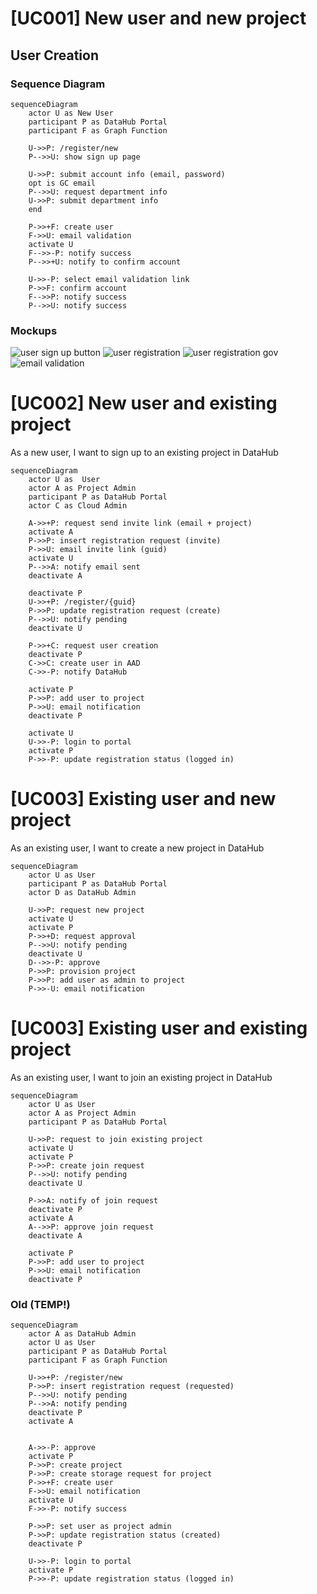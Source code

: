 # [UC001] New user and new project

## User Creation
### Sequence Diagram
```mermaid
sequenceDiagram
    actor U as New User
    participant P as DataHub Portal
    participant F as Graph Function

    U->>P: /register/new
    P-->>U: show sign up page

    U->>P: submit account info (email, password)
    opt is GC email
    P-->>U: request department info
    U->>P: submit department info
    end

    P->>+F: create user
    F->>U: email validation
    activate U
    F-->>-P: notify success
    P-->>+U: notify to confirm account

    U->>-P: select email validation link
    P->>F: confirm account
    F-->>P: notify success
    P-->>U: notify success
```
### Mockups
![user sign up button](./images/user-sign-up-button.jpg)
![user registration](./images/user-information.jpg)
![user registration gov](./images/user-information-gov.jpg)
![email validation](./images/email-verification.webp)


# [UC002] New user and existing project
As a new user, I want to sign up to an existing project in DataHub

```mermaid
sequenceDiagram
    actor U as  User
    actor A as Project Admin
    participant P as DataHub Portal
    actor C as Cloud Admin

    A->>+P: request send invite link (email + project)
    activate A
    P->>P: insert registration request (invite)
    P->>U: email invite link (guid)
    activate U
    P-->>A: notify email sent
    deactivate A

    deactivate P
    U->>+P: /register/{guid}
    P->>P: update registration request (create)
    P-->>U: notify pending
    deactivate U
    
    P->>+C: request user creation
    deactivate P
    C->>C: create user in AAD
    C->>-P: notify DataHub

    activate P
    P->>P: add user to project 
    P->>U: email notification
    deactivate P

    activate U
    U->>-P: login to portal
    activate P
    P->>-P: update registration status (logged in)
```

# [UC003] Existing user and new project
As an existing user, I want to create a new project in DataHub

```mermaid
sequenceDiagram
    actor U as User
    participant P as DataHub Portal
    actor D as DataHub Admin

    U->>P: request new project
    activate U
    activate P
    P->>+D: request approval
    P-->>U: notify pending
    deactivate U
    D-->>-P: approve
    P->>P: provision project
    P->>P: add user as admin to project
    P->>-U: email notification
```

# [UC003] Existing user and existing project
As an existing user, I want to join an existing project in DataHub

```mermaid
sequenceDiagram
    actor U as User
    actor A as Project Admin
    participant P as DataHub Portal

    U->>P: request to join existing project
    activate U
    activate P
    P->>P: create join request
    P-->>U: notify pending
    deactivate U

    P->>A: notify of join request
    deactivate P
    activate A
    A-->>P: approve join request
    deactivate A

    activate P
    P->>P: add user to project
    P->>U: email notification
    deactivate P
```

### Old (TEMP!)
```mermaid
sequenceDiagram
    actor A as DataHub Admin
    actor U as User
    participant P as DataHub Portal
    participant F as Graph Function

    U->>+P: /register/new
    P->>P: insert registration request (requested)
    P-->>U: notify pending
    P-->>A: notify pending
    deactivate P
    activate A

    
    A->>-P: approve
    activate P
    P->>P: create project
    P->>P: create storage request for project
    P->>+F: create user
    F->>U: email notification
    activate U
    F->>-P: notify success

    P->>P: set user as project admin
    P->>P: update registration status (created) 
    deactivate P

    U->>-P: login to portal
    activate P
    P->>-P: update registration status (logged in)
```